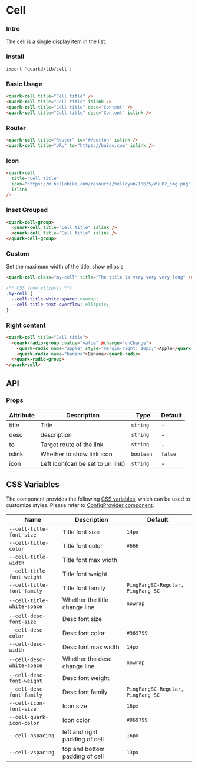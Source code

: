 # Cell

### Intro

The cell is a single display item in the list.

### Install

```tsx
import 'quarkd/lib/cell';
```

### Basic Usage

```html
<quark-cell title="Cell title" />
<quark-cell title="Cell title" islink />
<quark-cell title="Cell title" desc="Content" />
<quark-cell title="Cell title" desc="Content" islink />
```

### Router

```html
<quark-cell title="Router" to="#/button" islink />
<quark-cell title="URL" to="https://baidu.com" islink />
```

### Icon

```html
<quark-cell
  title="Cell title"
  icon="https://m.hellobike.com/resource/helloyun/18625/WUu02_img.png"
  islink
/>
```

### Inset Grouped

```html
<quark-cell-group>
  <quark-cell title="Cell title" islink />
  <quark-cell title="Cell title" islink />
</quark-cell-group>
```
### Custom

Set the maximum width of the title, show ellipsis

```html
<quark-cell class="my-cell" title="The title is very very very long" />
```

```css
/** CSS show ellipsis **/
.my-cell {
  --cell-title-white-space: nowrap;
  --cell-title-text-overflow: ellipsis;
}
```
### Right content

```html
<quark-cell title="Cell title">
  <quark-radio-group :value="value" @change="onChange">
    <quark-radio name="apple" style="margin-right: 10px;">Apple</quark-radio>
    <quark-radio name="banana">Banana</quark-radio>
  </quark-radio-group>
</quark-cell>
```



## API

### Props

| Attribute                     |  Description                                 | Type            |  Default     |
| ------------------------- | -----------------------------------  | --------------- | ---------- |
| title                     |  Title                                  |   `string`      |      -         |
| desc                      | description               |   `string`       |     -        |
| to                        | Target route of the link                               |    `string`            |     -        |
| islink                    | Whether to show link icon                         |     `boolean `           |    `false`     |
| icon                   | Left Icon(can be set to url link)                         |     `string `           |    -     |
## CSS Variables

The component provides the following [CSS variables](https://developer.mozilla.org/zh-CN/docs/Web/CSS/Using_CSS_custom_properties), which can be used to customize styles. Please refer to [ConfigProvider component](#/zh-CN/guide/theme).

| Name                     | Description                                  | Default          |
| ------------------------ | ----------------------------------- | --------------- |
| `--cell-title-font-size`   | Title font size                          |   `14px`
| `--cell-title-color`       | Title font color                          | `#666`
| `--cell-title-width`       | Title font max width                       |
| `--cell-title-font-weight` | Title font weight                          |
| `--cell-title-font-family` | Title font family                          | `PingFangSC-Regular, PingFang SC`
| `--cell-title-white-space` | Whether the title change line                          | `nowrap`
| `--cell-desc-font-size`    | Desc font size     |
| `--cell-desc-color`        | Desc font color                | `#969799`
| `--cell-desc-width`        | Desc font max width            |     `14px`
| `--cell-desc-white-space`  | Whether the desc change line                          | `nowrap`
| `--cell-desc-font-weight` | Desc font weight                           |
| `--cell-desc-font-family` | Desc font family                          | `PingFangSC-Regular, PingFang SC`
| `--cell-icon-font-size`| Icon size                        |      `16px`
| `--cell-quark-icon-color`| Icon color                        |       `#969799`
| `--cell-hspacing`   | left and right padding of cell                         |     `16px`      |
| `--cell-vspacing`   | top and bottom padding of cell                        |       `13px`   |
